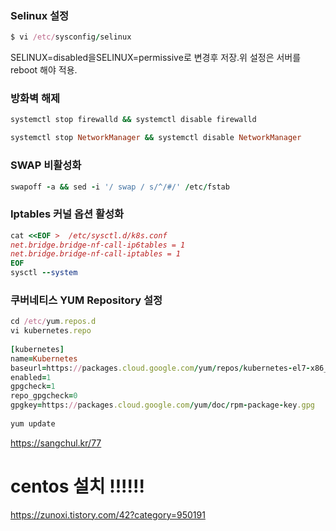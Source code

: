 
### Selinux 설정
``` ruby
$ vi /etc/sysconfig/selinux  
```  
SELINUX=disabled을SELINUX=permissive로 변경후 저장.위 설정은 서버를 reboot 해야 적용.  

### 방화벽 해제
``` ruby
systemctl stop firewalld && systemctl disable firewalld

systemctl stop NetworkManager && systemctl disable NetworkManager
```  

### SWAP 비활성화
``` ruby
swapoff -a && sed -i '/ swap / s/^/#/' /etc/fstab
```  

### Iptables 커널 옵션 활성화
``` ruby 
cat <<EOF >  /etc/sysctl.d/k8s.conf
net.bridge.bridge-nf-call-ip6tables = 1
net.bridge.bridge-nf-call-iptables = 1
EOF
sysctl --system
```  

### 쿠버네티스 YUM Repository 설정
``` ruby
cd /etc/yum.repos.d   
vi kubernetes.repo
  
[kubernetes]
name=Kubernetes
baseurl=https://packages.cloud.google.com/yum/repos/kubernetes-el7-x86_64/
enabled=1
gpgcheck=1
repo_gpgcheck=0
gpgkey=https://packages.cloud.google.com/yum/doc/rpm-package-key.gpg  
  
yum update 
```  


https://sangchul.kr/77

# centos 설치 !!!!!!
https://zunoxi.tistory.com/42?category=950191
